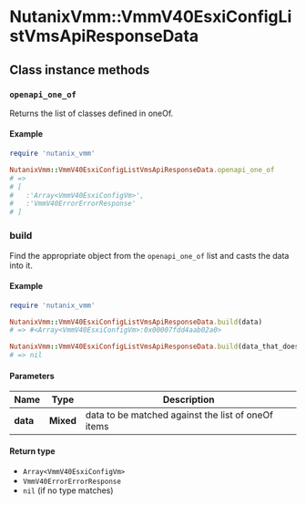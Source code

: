 # NutanixVmm::VmmV40EsxiConfigListVmsApiResponseData

## Class instance methods

### `openapi_one_of`

Returns the list of classes defined in oneOf.

#### Example

```ruby
require 'nutanix_vmm'

NutanixVmm::VmmV40EsxiConfigListVmsApiResponseData.openapi_one_of
# =>
# [
#   :'Array<VmmV40EsxiConfigVm>',
#   :'VmmV40ErrorErrorResponse'
# ]
```

### build

Find the appropriate object from the `openapi_one_of` list and casts the data into it.

#### Example

```ruby
require 'nutanix_vmm'

NutanixVmm::VmmV40EsxiConfigListVmsApiResponseData.build(data)
# => #<Array<VmmV40EsxiConfigVm>:0x00007fdd4aab02a0>

NutanixVmm::VmmV40EsxiConfigListVmsApiResponseData.build(data_that_doesnt_match)
# => nil
```

#### Parameters

| Name | Type | Description |
| ---- | ---- | ----------- |
| **data** | **Mixed** | data to be matched against the list of oneOf items |

#### Return type

- `Array<VmmV40EsxiConfigVm>`
- `VmmV40ErrorErrorResponse`
- `nil` (if no type matches)

